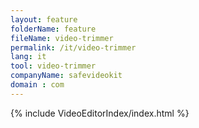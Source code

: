 ```yaml
---
layout: feature
folderName: feature
fileName: video-trimmer
permalink: /it/video-trimmer
lang: it
tool: video-trimmer
companyName: safevideokit
domain : com
---
```


{% include VideoEditorIndex/index.html %}

   